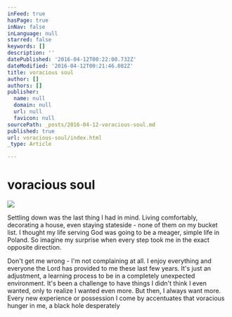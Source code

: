 ```yaml
---
inFeed: true
hasPage: true
inNav: false
inLanguage: null
starred: false
keywords: []
description: ''
datePublished: '2016-04-12T00:22:00.732Z'
dateModified: '2016-04-12T00:21:46.082Z'
title: voracious soul
author: []
authors: []
publisher:
  name: null
  domain: null
  url: null
  favicon: null
sourcePath: _posts/2016-04-12-voracious-soul.md
published: true
url: voracious-soul/index.html
_type: Article

---
```

# voracious soul
![](https://the-grid-user-content.s3-us-west-2.amazonaws.com/84d5f745-0c60-4e1d-bb53-5a0c7ca19932.jpg)

Settling down was the last thing I had in mind. Living comfortably, decorating a house, even staying stateside - none of them on my bucket list. I thought my life serving God was going to be a meager, simple life in Poland. So imagine my surprise when every step took me in the exact opposite direction.

Don't get me wrong - I'm not complaining at all. I enjoy everything and everyone the Lord has provided to me these last few years. It's just an adjustment, a learning process to be in a completely unexpected environment. It's been a challenge to have things I didn't think I even wanted, only to realize I wanted even more. But then, I always want more. Every new experience or possession I come by accentuates that voracious hunger in me, a black hole desperately